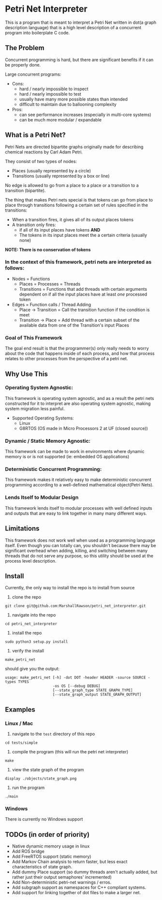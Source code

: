 # Petri Net Interpreter

This is a program that is meant to interpret a Petri Net written in
dot(a graph description language) that is a high level description of a concurrent program
into boilerplate C code.

## The Problem

Concurrent programming is hard, but there are significant benefits if
it can be properly done.

Large concurrent programs:
  * Cons:
    * hard / nearly impossible to inspect
    * hard / nearly impossible to test
    * usually have many more possible states than intended
    * difficult to maintain due to ballooning complexity
  * Pros:
    * can see performance increases (especially in multi-core systems)
    * can be much more modular / expandable

## What is a Petri Net?

Petri Nets are directed bipartite graphs originally made for describing chemical reactions by
Carl Adam Petri.

They consist of two types of nodes:
 * Places (usually represented by a circle)
 * Transitions (usually represented by a box or line)

No edge is allowed to go from a place to a place or a transition to a transition (bipartite).

The thing that makes Petri nets special is that tokens can go from place to place through
transitions following a certain set of rules specified in the transitions:
  * When a transition fires, it gives all of its output places tokens
  * A transition only fires:
    * if all of its input places have tokens **AND**
    * The tokens in its input places meet the a certain criteria (usually none)

**NOTE: There is no conservation of tokens**

### In the context of this framework, petri nets are interpreted as follows:
  * Nodes = Functions
    * Places = Processes = Threads
    * Transitions = Functions that add threads with certain arguments dependent
     on if all the input places have at least *one* processed token
  * Edges = Function calls / Thread Adding
    * Place -> Transition = Call the transition function if the condition is meet
    * Transition -> Place = Add thread with a certain subset of the available data
  from one of the Transition's input Places

### Goal of This Framework

The goal end result is that the programmer(s) only really needs to worry about the code that
happens inside of each process, and how that process relates to other processes from the
perspective of a petri net.

## Why Use This

### Operating System Agnostic:

  This framework is operating system agnostic, and as a result the petri nets constructed for
  it to interpret are also operating system agnostic, making system migration less painful.

  * Supported Operating Systems:
    * Linux
    * G8RTOS (OS made in Micro Processors 2 at UF (closed source))

### Dynamic / Static Memory Agnostic:

  This framework can be made to work in environments where dynamic memory is or is not
  supported (ie: embedded OS applications)

### Deterministic Concurrent Programming:

  This framework makes it relatively easy to make deterministic concurrent programming
  according to a well-defined mathematical object(Petri Nets).

### Lends Itself to Modular Design
  This framework lends itself to modular processes with well defined inputs and
  outputs that are easy to link together in many many different ways.

## Limitations
  This framework does not work well when used as a programming language itself.
  Even though you can totally can, you shouldn't because there may be significant
  overhead when adding, killing, and switching between many threads that do not serve any
  purpose, so this utility should be used at the process level description.

## Install
Currently, the only way to install the repo is to install from source

  1. clone the repo

`git clone git@github.com:MarshallRawson/petri_net_interpreter.git`

  1. navigate into the repo

`cd petri_net_interpreter`

  1. install the repo

`sudo python3 setup.py install`

  1. verify the install

`make_petri_net`

should give you the output:

```
usage: make_petri_net [-h] -dot DOT -header HEADER -source SOURCE -types TYPES
                      -os OS [--debug DEBUG]
                      [--state_graph_type STATE_GRAPH_TYPE]
                      [--state_graph_output STATE_GRAPH_OUTPUT]
```

## Examples
### Linux / Mac
  1. navigate to the `test` directory of this repo

`cd tests/simple`

  1. compile the program (this will run the petri net interpreter)

`make`

  1. view the state graph of the program

`display ./objects/state_graph.png`

  1. run the program

`./main`


### Windows
  There is currently no Windows support

## TODOs (in order of priority)
  * Native dynamic memory usage in linux
  * Add ROS bridge
  * Add FreeRTOS support (static memory)
  * Add Markov Chain analysis to return faster, but less exact characteristics of state graph.
  * Add dummy Place support (so dummy threads aren't actually added, but rather just their
  output semaphores' incremented)
  * Add Non-deterministic petri-net warnings / erros.
  * Add subgraph support as namespaces for C++ compliant systems.
  * Add support for linking together of dot files to make a larger net.
